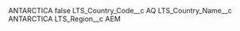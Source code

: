 <?xml version="1.0" encoding="UTF-8"?>
<CustomMetadata xmlns="http://soap.sforce.com/2006/04/metadata" xmlns:xsi="http://www.w3.org/2001/XMLSchema-instance" xmlns:xsd="http://www.w3.org/2001/XMLSchema">
    <label>ANTARCTICA</label>
    <protected>false</protected>
    <values>
        <field>LTS_Country_Code__c</field>
        <value xsi:type="xsd:string">AQ</value>
    </values>
    <values>
        <field>LTS_Country_Name__c</field>
        <value xsi:type="xsd:string">ANTARCTICA</value>
    </values>
    <values>
        <field>LTS_Region__c</field>
        <value xsi:type="xsd:string">AEM</value>
    </values>
</CustomMetadata>
